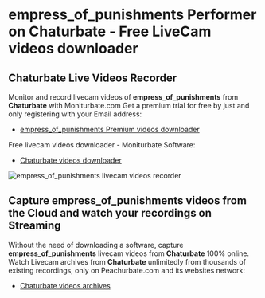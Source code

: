 # empress_of_punishments Performer on Chaturbate - Free LiveCam videos downloader

## Chaturbate Live Videos Recorder

Monitor and record livecam videos of **empress_of_punishments** from **Chaturbate** with Moniturbate.com
Get a premium trial for free by just and only registering with your Email address:
* [empress_of_punishments Premium videos downloader](https://moniturbate.com/request-demo-licence-key.html)

Free livecam videos downloader - Moniturbate Software:
* [Chaturbate videos downloader](https://moniturbate.com/moniturbate-download-software.html)

![empress_of_punishments livecam videos recorder](https://peachurnet.com/templates/moniturbate-software.png)


## Capture empress_of_punishments videos from the Cloud and watch your recordings on Streaming

Without the need of downloading a software, capture **empress_of_punishments** livecam videos from **Chaturbate** 100% online.
Watch Livecam archives from **Chaturbate** unlimitedly from thousands of existing recordings, only on Peachurbate.com and its websites network:
* [Chaturbate videos archives](https://peachurnet.com/)